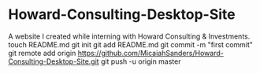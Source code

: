 Howard-Consulting-Desktop-Site
==============================

A website I created while interning with Howard Consulting &amp; Investments.
touch README.md
git init
git add README.md
git commit -m "first commit"
git remote add origin https://github.com/MicaiahSanders/Howard-Consulting-Desktop-Site.git
git push -u origin master
